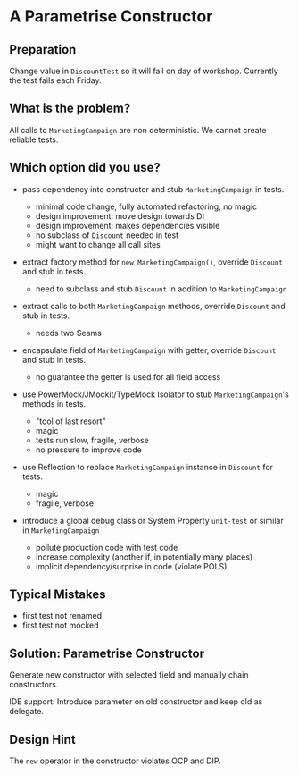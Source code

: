 A Parametrise Constructor
=========================

Preparation
-----------

Change value in `DiscountTest` so it will fail on day of workshop.
Currently the test fails each Friday.

What is the problem?
--------------------

All calls to `MarketingCampaign` are non deterministic.
We cannot create reliable tests.

Which option did you use?
-------------------------

* pass dependency into constructor and stub `MarketingCampaign` in tests.
  * minimal code change, fully automated refactoring, no magic
  * design improvement: move design towards DI
  * design improvement: makes dependencies visible
  * no subclass of `Discount` needed in test
  * might want to change all call sites

* extract factory method for `new MarketingCampaign()`, 
  override `Discount` and stub in tests.
  * need to subclass and stub `Discount` in addition to `MarketingCampaign`

* extract calls to both `MarketingCampaign` methods, 
  override `Discount` and stub in tests.
  * needs two Seams

* encapsulate field of `MarketingCampaign` with getter, 
  override `Discount` and stub in tests.
  * no guarantee the getter is used for all field access

* use PowerMock/JMockit/TypeMock Isolator to stub `MarketingCampaign`'s 
  methods in tests.
  * "tool of last resort"
  * magic
  * tests run slow, fragile, verbose
  * no pressure to improve code

* use Reflection to replace `MarketingCampaign` instance in `Discount` for tests.
  * magic
  * fragile, verbose

* introduce a global debug class or System Property `unit-test` or similar
  in `MarketingCampaign`
  * pollute production code with test code
  * increase complexity (another if, in potentially many places)
  * implicit dependency/surprise in code (violate POLS)

Typical Mistakes
----------------

* first test not renamed
* first test not mocked

Solution: Parametrise Constructor
---------------------------------

Generate new constructor with selected field and manually chain constructors.

IDE support: Introduce parameter on old constructor and keep old as delegate.

Design Hint
-----------

The `new` operator in the constructor violates OCP and DIP.
